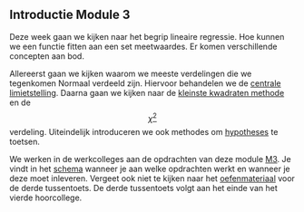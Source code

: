 ## Introductie Module 3

Deze week gaan we kijken naar het begrip lineaire regressie. Hoe kunnen we een functie fitten aan een set meetwaardes. Er komen verschillende concepten aan bod. 

Allereerst gaan we kijken waarom we meeste verdelingen die we tegenkomen Normaal verdeeld zijn. Hiervoor behandelen we de [centrale limietstelling](/module-3/de-centrale-limietstelling). Daarna gaan we kijken naar de [kleinste kwadraten methode](/module-3/kleinste-kwadraten) en de [$$\chi^2$$](/module-3/chi-2) verdeling. Uiteindelijk introduceren we ook methodes om [hypotheses](/module-3/hypothese-toetsen) te toetsen. 

We werken in de werkcolleges aan de opdrachten van deze module [M3](/opdrachten-module-3/opdrachten). Je vindt in het [schema](/informatie/inleveropdrachten) wanneer je aan welke opdrachten werkt en wanneer je deze moet inleveren.
Vergeet ook niet te kijken naar het [oefenmateriaal](/tussentoets-iii/inhoud) voor de derde tussentoets. De derde tussentoets volgt aan het einde van het vierde hoorcollege.
